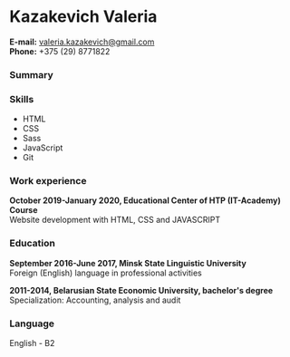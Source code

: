 # **Kazakevich Valeria**  

**E-mail:** valeria.kazakevich@gmail.com  
**Phone:** +375 (29) 8771822 

### **Summary**


### **Skills**  
* HTML
* CSS
* Sass
* JavaScript
* Git

### **Work experience**
**October 2019-January 2020, Educational Center of HTP (IT-Academy) Course**  
Website development with HTML, CSS and JAVASCRIPT  


### **Education**  

**September 2016-June 2017, Minsk State Linguistic University**  
Foreign (English) language in professional activities

**2011-2014, Belarusian State Economic University, bachelor's degree**  
Specialization: Accounting, analysis and audit

### **Language**  
English - B2
